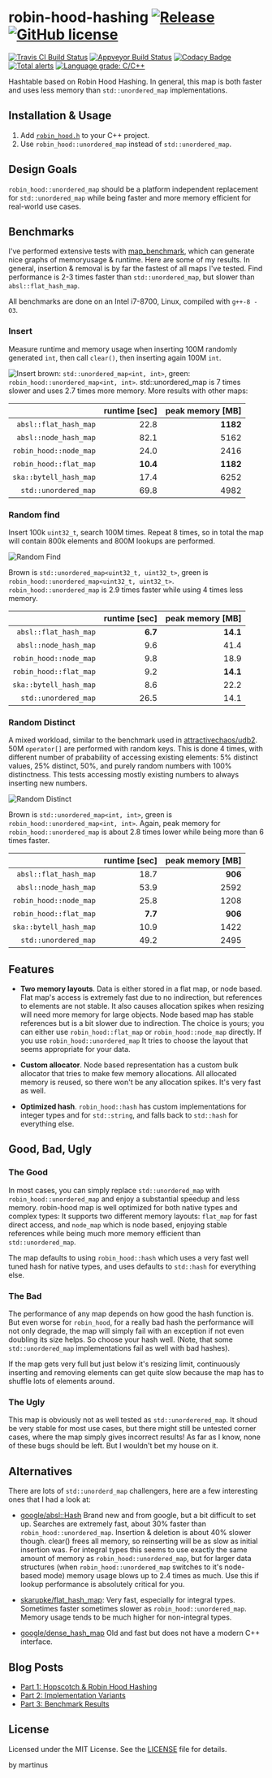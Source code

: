 robin-hood-hashing [![Release](https://img.shields.io/github/release/martinus/robin-hood-hashing.svg)](https://github.com/martinus/robin-hood-hashing/releases) [![GitHub license](https://img.shields.io/github/license/martinus/robin-hood-hashing.svg)](https://raw.githubusercontent.com/martinus/robin-hood-hashing/master/LICENSE)
==================

[![Travis CI Build Status](https://travis-ci.com/martinus/robin-hood-hashing.svg?branch=master)](https://travis-ci.com/martinus/robin-hood-hashing)
[![Appveyor Build Status](https://ci.appveyor.com/api/projects/status/github/martinus/robin-hood-hashing?branch=master&svg=true)](https://ci.appveyor.com/project/martinus/robin-hood-hashing)
[![Codacy Badge](https://api.codacy.com/project/badge/Grade/9308495247b542c9802016caa6fd3461)](https://www.codacy.com/app/martinus/robin-hood-hashing?utm_source=github.com&amp;utm_medium=referral&amp;utm_content=martinus/robin-hood-hashing&amp;utm_campaign=Badge_Grade)
[![Total alerts](https://img.shields.io/lgtm/alerts/g/martinus/robin-hood-hashing.svg?logo=lgtm&logoWidth=18)](https://lgtm.com/projects/g/martinus/robin-hood-hashing/alerts/)
[![Language grade: C/C++](https://img.shields.io/lgtm/grade/cpp/g/martinus/robin-hood-hashing.svg?logo=lgtm&logoWidth=18)](https://lgtm.com/projects/g/martinus/robin-hood-hashing/context:cpp)

Hashtable based on Robin Hood Hashing. In general, this map is both faster and uses less memory than
`std::unordered_map` implementations.

## Installation & Usage

1. Add [`robin_hood.h`](https://github.com/martinus/robin-hood-hashing/blob/master/src/include/robin_hood.h) to your C++ project.
1. Use `robin_hood::unordered_map` instead of `std::unordered_map`.

## Design Goals

`robin_hood::unordered_map` should be a platform independent replacement for `std::unordered_map` while being faster and more memory efficient for real-world use cases.

## Benchmarks

I've performed extensive tests with [map_benchmark](https://github.com/martinus/map_benchmark), which can generate nice graphs of memoryusage & runtime. Here are some of my results. In general, insertion & removal is by far the fastest of all maps I've tested. Find performance is 2-3 times faster than `std::unordered_map`, but slower than `absl::flat_hash_map`.

All benchmarks are done on an Intel i7-8700, Linux, compiled with `g++-8 -O3`.

### Insert
Measure runtime and memory usage when inserting 100M randomly generated `int`, then call `clear()`, then inserting again 100M `int`. 

![Insert](https://raw.githubusercontent.com/martinus/robin-hood-hashing/master/doc/insert_int.png)
brown: `std::unordered_map<int, int>`, green: `robin_hood::unordered_map<int, int>`. std::unordered_map is 7 times slower and uses 2.7 times more memory. More results with other maps:

|                           | runtime [sec] | peak memory [MB] |
|--------------------------:|--------------:|-----------------:|
|     `absl::flat_hash_map` |          22.8 |         **1182** |
|     `absl::node_hash_map` |          82.1 |             5162 |
|    `robin_hood::node_map` |          24.0 |             2416 |
|    `robin_hood::flat_map` |      **10.4** |         **1182** |
|    `ska::bytell_hash_map` |          17.4 |             6252 |
|      `std::unordered_map` |          69.8 |             4982 |

### Random find
Insert 100k `uint32_t`, search 100M times. Repeat 8 times, so in total the map will contain 800k elements and 800M lookups are performed.

![Random Find](https://raw.githubusercontent.com/martinus/robin-hood-hashing/master/doc/random_find_existing.png)

Brown is `std::unordered_map<uint32_t, uint32_t>`, green is `robin_hood::unordered_map<uint32_t, uint32_t>`.  `robin_hood::unordered_map` is 2.9 times faster while using 4 times less memory.

|                           | runtime [sec] | peak memory [MB] |
|--------------------------:|--------------:|-----------------:|
|     `absl::flat_hash_map` |       **6.7** |         **14.1** |
|     `absl::node_hash_map` |           9.6 |             41.4 |
|    `robin_hood::node_map` |           9.8 |             18.9 |
|    `robin_hood::flat_map` |           9.2 |         **14.1** |
|    `ska::bytell_hash_map` |           8.6 |             22.2 |
|      `std::unordered_map` |          26.5 |             14.1 |

### Random Distinct

A mixed workload, similar to the benchmark used in [attractivechaos/udb2](https://github.com/attractivechaos/udb2). 50M `operator[]` are performed with random keys. This is done 4 times, with different number of prabability of accessing existing elements: 5% distinct values, 25% distinct, 50%, and purely random numbers with 100% distinctness. This tests accessing mostly existing numbers to always inserting new numbers.

![Random Distinct](https://raw.githubusercontent.com/martinus/robin-hood-hashing/master/doc/random_distinct2.png)

Brown is `std::unordered_map<int, int>`, green is `robin_hood::unordered_map<int, int>`. Again, peak memory for `robin_hood::unordered_map` is about 2.8 times lower while being more than 6 times faster.

|                           | runtime [sec] | peak memory [MB] |
|--------------------------:|--------------:|-----------------:|
|     `absl::flat_hash_map` |          18.7 |          **906** |
|     `absl::node_hash_map` |          53.9 |             2592 |
|    `robin_hood::node_map` |          25.8 |             1208 |
|    `robin_hood::flat_map` |       **7.7** |          **906** |
|    `ska::bytell_hash_map` |          10.9 |             1422 |
|      `std::unordered_map` |          49.2 |             2495 |

## Features

- **Two memory layouts**. Data is either stored in a flat map, or node based. Flat map's access is extremely fast due to no indirection, but references to elements are not stable. It also causes allocation spikes when resizing will need more memory for large objects. Node based map has stable references but is a bit slower due to indirection. The choice is yours; you can either use `robin_hood::flat_map` or `robin_hood::node_map` directly. If you use `robin_hood::unordered_map` It tries to choose the layout that seems appropriate for your data.

- **Custom allocator**. Node based representation has a custom bulk allocator that tries to make few memory allocations. All allocated memory is reused, so there won't be any allocation spikes. It's very fast as well.

- **Optimized hash**. `robin_hood::hash` has custom implementations for integer types and for `std::string`, and falls back to `std::hash` for everything else.

## Good, Bad, Ugly

### The Good

In most cases, you can simply replace `std::unordered_map` with `robin_hood::unordered_map` and enjoy a substantial speedup and less memory. robin-hood map is well optimized for both native types and complex types: It supports two different memory layouts: `flat_map` for fast direct access, and `node_map` which is node based, enjoying stable references while being much more memory efficient than `std::unordered_map`. 

The map defaults to using `robin_hood::hash` which uses a very fast well tuned hash for native types, and uses defaults to `std::hash` for everything else.

### The Bad

The performance of any map depends on how good the hash function is. But even worse for `robin_hood`, for a really bad hash the performance will not only degrade, the map will simply fail with an exception if not even doubling its size helps. So choose your hash well. (Note, that some `std::unordered_map` implementations fail as well with bad hashes).

If the map gets very full but just below it's resizing limit, continuously inserting and removing elements can get quite slow because the map has to shuffle lots of elements around. 

### The Ugly

This map is obviously not as well tested as `std::unorderered_map`. It shoud be very stable for most use cases, but there might still be untested corner cases, where the map simply gives incorrect results! As far as I know, none of these bugs should be left. But I wouldn't bet my house on it.

## Alternatives

There are lots of `std::unorderd_map` challengers, here are a few interesting ones that I had a look at:

* [google/absl::Hash](https://abseil.io/blog/20180927-swisstables) Brand new and from google, but a bit difficult
to set up. Searches are extremely fast, about 30% faster than `robin_hood::unordered_map`. Insertion & deletion is
about 40% slower though. clear() frees all memory, so reinserting will be as slow as initial insertion was. For
integral types this seems to use exactly the same amount of memory as `robin_hood::unordered_map`, but for larger
data structures (when `robin_hood::unordered_map` switches to it's node-based mode) memory usage blows up to 2.4
times as much. Use this if lookup performance is absolutely critical for you.

* [skarupke/flat_hash_map](https://github.com/skarupke/flat_hash_map/blob/master/flat_hash_map.hpp): Very fast,
especially for integral types. Sometimes faster sometimes slower as `robin_hood::unordered_map`. Memory usage
tends to be much higher for non-integral types.

* [google/dense_hash_map](http://goog-sparsehash.sourceforge.net/doc/dense_hash_map.html) Old and fast but does
not have a modern C++ interface.


## Blog Posts

* [Part 1: Hopscotch & Robin Hood Hashing](http://martin.ankerl.com/2016/09/15/very-fast-hashmap-in-c-part-1/)
* [Part 2: Implementation Variants](http://martin.ankerl.com/2016/09/21/very-fast-hashmap-in-c-part-2/)
* [Part 3: Benchmark Results](http://martin.ankerl.com/2016/09/21/very-fast-hashmap-in-c-part-3/)

## License

Licensed under the MIT License. See the [LICENSE](https://github.com/martinus/robin-hood-hashing/blob/master/LICENSE) file for details.

by martinus
